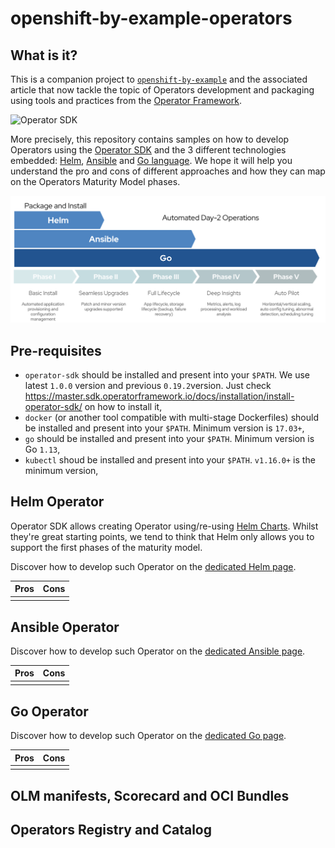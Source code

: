 # openshift-by-example-operators

## What is it?

This is a companion project to [`openshift-by-example`](https://github.com/redhat-france-sa/openshift-by-example) and the associated article that now tackle the topic of Operators development and packaging using tools and practices from the [Operator Framework](https://operatorframework.io).

![Operator SDK](https://master.sdk.operatorframework.io/build/images/logo.svg)

More precisely, this repository contains samples on how to develop Operators using the [Operator SDK](https://sdk.operatorframework.io) and the 3 different technologies embedded: [Helm](#helm-operator), [Ansible](#ansible-operator) and [Go language](#go-perator). We hope it will help you understand the pro and cons of different approaches and how they can map on the Operators Maturity Model phases.

![Operators Maturity Model](./assets/operators-maturity-model.png)

## Pre-requisites

* `operator-sdk` should be installed and present into your `$PATH`. We use latest `1.0.0` version and previous `0.19.2`version. Just check https://master.sdk.operatorframework.io/docs/installation/install-operator-sdk/ on how to install it,
* `docker` (or another tool compatible with multi-stage Dockerfiles) should be installed and present into your `$PATH`. Minimum version is `17.03+`,
* `go` should be installed and present into your `$PATH`. Minimum version is Go `1.13`,
* `kubectl` shoud be installed and present into your `$PATH`. `v1.16.0+` is the minimum version,

## Helm Operator

Operator SDK allows creating Operator using/re-using [Helm Charts](https://helm.sh). Whilst they're great starting points, we tend to think that Helm only allows you to support the first phases of the maturity model.

Discover how to develop such Operator on the [dedicated Helm page](HELM.md).

| Pros                     | Cons                     |
| ------------------------ | ------------------------ |
| | |

## Ansible Operator

Discover how to develop such Operator on the [dedicated Ansible page](ANSIBLE.md).

| Pros                     | Cons                     |
| ------------------------ | ------------------------ |
| | |

## Go Operator

Discover how to develop such Operator on the [dedicated Go page](GO.md).

| Pros                     | Cons                     |
| ------------------------ | ------------------------ |
| | |

## OLM manifests, Scorecard and OCI Bundles

## Operators Registry and Catalog
